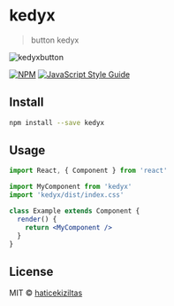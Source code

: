 # kedyx

> button kedyx

![kedyxbutton](https://imgur.com/Nn8k1HL.png)

[![NPM](https://img.shields.io/npm/v/kedyx.svg)](https://www.npmjs.com/package/kedyx) [![JavaScript Style Guide](https://img.shields.io/badge/code_style-standard-brightgreen.svg)](https://standardjs.com)

## Install

```bash
npm install --save kedyx
```

## Usage

```jsx
import React, { Component } from 'react'

import MyComponent from 'kedyx'
import 'kedyx/dist/index.css'

class Example extends Component {
  render() {
    return <MyComponent />
  }
}
```

## License

MIT © [haticekiziltas](https://github.com/haticekiziltas)
